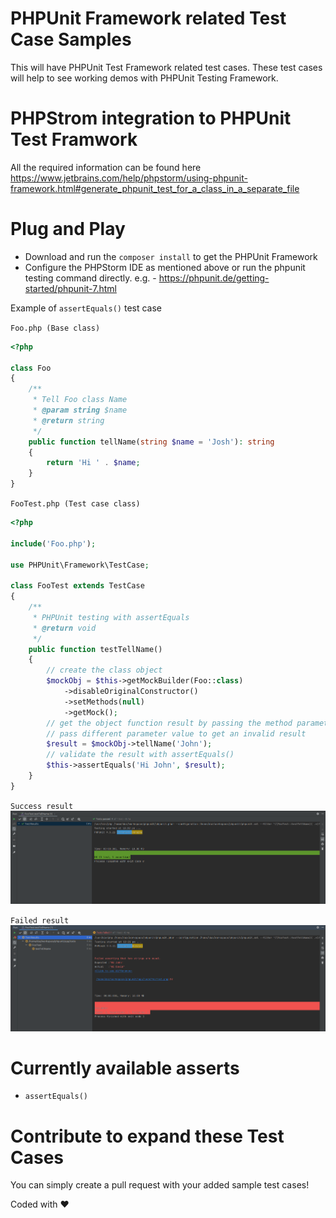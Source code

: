# PHPUnit Framework related Test Case Samples
This will have PHPUnit Test Framework related test cases. These test cases will help to see working demos with PHPUnit Testing Framework.

# PHPStrom integration to PHPUnit Test Framwork
All the required information can be found here https://www.jetbrains.com/help/phpstorm/using-phpunit-framework.html#generate_phpunit_test_for_a_class_in_a_separate_file

# Plug and Play

- Download and run the `composer install` to get the PHPUnit Framework
- Configure the PHPStorm IDE as mentioned above or run the phpunit testing command directly. e.g. - https://phpunit.de/getting-started/phpunit-7.html

Example of `assertEquals()` test case


`Foo.php (Base class)`

```php
<?php

class Foo
{
    /**
     * Tell Foo class Name
     * @param string $name
     * @return string
     */
    public function tellName(string $name = 'Josh'): string
    {
        return 'Hi ' . $name;
    }
}

```

`FooTest.php (Test case class)`

```php
<?php

include('Foo.php');

use PHPUnit\Framework\TestCase;

class FooTest extends TestCase
{
    /**
     * PHPUnit testing with assertEquals
     * @return void
     */
    public function testTellName()
    {
        // create the class object
        $mockObj = $this->getMockBuilder(Foo::class)
            ->disableOriginalConstructor()
            ->setMethods(null)
            ->getMock();
        // get the object function result by passing the method parameter value
        // pass different parameter value to get an invalid result
        $result = $mockObj->tellName('John');
        // validate the result with assertEquals()
        $this->assertEquals('Hi John', $result);
    }
}
```

`Success result`
![Alt text](https://github.com/dazimax/phpunit-test-case-samples/blob/main/docs/success.png?raw=true "Success Result")

`Failed result`
![Alt text](https://github.com/dazimax/phpunit-test-case-samples/blob/main/docs/error.png?raw=true "Failed Result")

# Currently available asserts
- `assertEquals()`

# Contribute to expand these Test Cases
You can simply create a pull request with your added sample test cases!

Coded with :heart:
